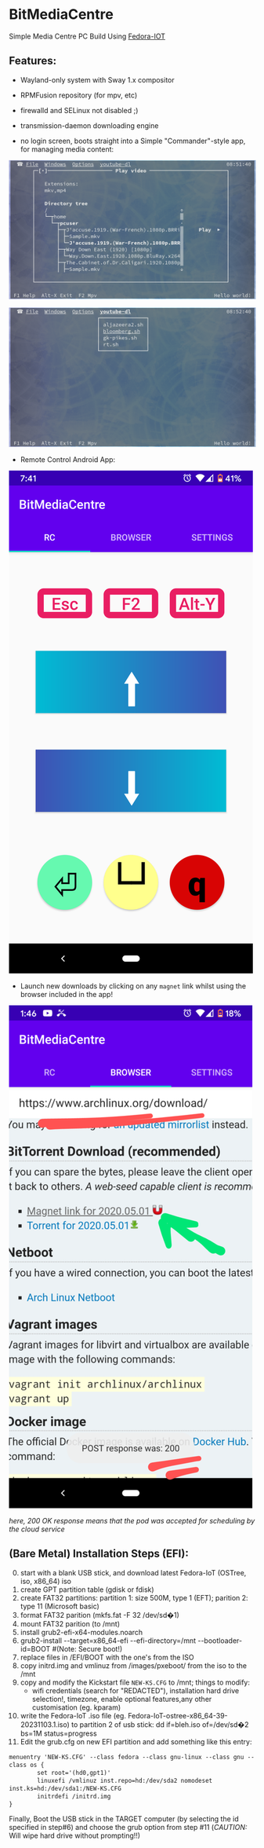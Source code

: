 # BitMediaCentre
Simple Media Centre PC Build Using [Fedora-IOT](https://getfedora.org/en/iot/)

## Features:

  * Wayland-only system with Sway 1.x compositor

  * RPMFusion repository (for mpv, etc)

  * firewalld and SELinux not disabled ;)

  * transmission-daemon downloading engine

  * no login screen, boots straight into a Simple "Commander"-style app, for managing media content:

![mymc-mpv.png](mymc-mpv.png) 

![mymc-youtube-dl.png](mymc-youtube-dl.png)

  * Remote Control Android App:

![resize_Screenshot_20200517-074115.png](resize_Screenshot_20200517-074115.png)

  * Launch new downloads by clicking on any `magnet` link whilst using the browser included in the app!
    
![resize_Screenshot_20200517-134658.png](resize_Screenshot_20200517-134658.png)

*here, 200 OK response means that the pod was accepted for scheduling by the cloud service*


## (Bare Metal) Installation Steps (EFI):
0. start with a blank USB stick, and download latest Fedora-IoT (OSTree, iso, x86_64) iso
1. create GPT partition  table (gdisk or fdisk)
2. create FAT32 partitions:
   partition 1: size 500M, type 1 (EFT);  parition 2: type 11 (Microsoft basic)
3. format FAT32 parition (mkfs.fat -F 32 /dev/sd&#65533;1)
4. mount FAT32 parition (to /mnt)
5. install grub2-efi-x64-modules.noarch
6. grub2-install --target=x86_64-efi --efi-directory=/mnt --bootloader-id=BOOT  #(Note: Secure boot!)
7. replace files in /EFI/BOOT with the one's from the ISO
8. copy initrd.img and vmlinuz from /images/pxeboot/ from the iso to the /mnt 
9. copy and modify the Kickstart file `NEW-KS.CFG` to /mnt; things to modify:
    * wifi credentials (search for "REDACTED"), installation hard drive selection!, timezone, enable optional features,any other customisation (eg. kparam)  
10. write the Fedora-IoT .iso file (eg. Fedora-IoT-ostree-x86_64-39-20231103.1.iso) to partition 2 of usb stick: dd if=bleh.iso of=/dev/sd&#65533;2 bs=1M status=progress
11. Edit the grub.cfg on new EFI partition and add something like this entry:
```
menuentry 'NEW-KS.CFG' --class fedora --class gnu-linux --class gnu --class os {
        set root='(hd0,gpt1)'
        linuxefi /vmlinuz inst.repo=hd:/dev/sda2 nomodeset inst.ks=hd:/dev/sda1:/NEW-KS.CFG
        initrdefi /initrd.img
}

```

Finally, Boot the USB stick in the TARGET computer (by selecting the id specified in step#6) and choose the grub option from step #11 (*CAUTION:* Will wipe hard drive without prompting!!)

